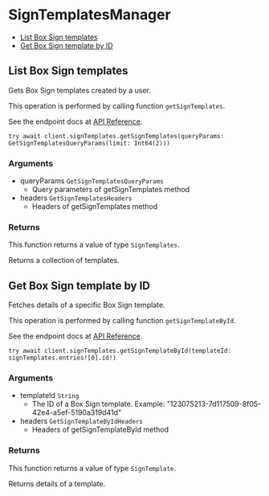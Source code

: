 # SignTemplatesManager


- [List Box Sign templates](#list-box-sign-templates)
- [Get Box Sign template by ID](#get-box-sign-template-by-id)

## List Box Sign templates

Gets Box Sign templates created by a user.

This operation is performed by calling function `getSignTemplates`.

See the endpoint docs at
[API Reference](https://developer.box.com/reference/get-sign-templates/).

<!-- sample get_sign_templates -->
```
try await client.signTemplates.getSignTemplates(queryParams: GetSignTemplatesQueryParams(limit: Int64(2)))
```

### Arguments

- queryParams `GetSignTemplatesQueryParams`
  - Query parameters of getSignTemplates method
- headers `GetSignTemplatesHeaders`
  - Headers of getSignTemplates method


### Returns

This function returns a value of type `SignTemplates`.

Returns a collection of templates.


## Get Box Sign template by ID

Fetches details of a specific Box Sign template.

This operation is performed by calling function `getSignTemplateById`.

See the endpoint docs at
[API Reference](https://developer.box.com/reference/get-sign-templates-id/).

<!-- sample get_sign_templates_id -->
```
try await client.signTemplates.getSignTemplateById(templateId: signTemplates.entries![0].id!)
```

### Arguments

- templateId `String`
  - The ID of a Box Sign template. Example: "123075213-7d117509-8f05-42e4-a5ef-5190a319d41d"
- headers `GetSignTemplateByIdHeaders`
  - Headers of getSignTemplateById method


### Returns

This function returns a value of type `SignTemplate`.

Returns details of a template.


